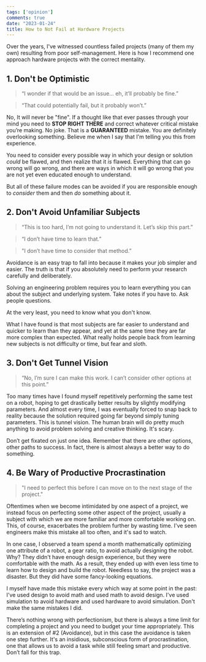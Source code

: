 ```yaml
---
tags: ['opinion']
comments: true
date: "2023-01-24"
title: How to Not Fail at Hardware Projects
---
```


Over the years, I've witnessed countless failed projects (many of them my own) resulting from poor self-management. Here is how I recommend one approach hardware projects with the correct mentality.

## 1.  Don't be Optimistic
>“I wonder if that would be an issue… eh, it’ll probably be fine.”

>“That could potentially fail, but it probably won’t.”

No, It will never be "fine". If a thought like that ever passes through your mind you need to **STOP RIGHT THERE** and correct whatever critical mistake you’re making. No joke. That is a **GUARANTEED** mistake. You are definitely overlooking something. Believe me when I say that I'm telling you this from experience.

You need to consider every possible way in which your design or solution *could* be flawed, and then realize that it *is* flawed. Everything that can go wrong will go wrong, and there are ways in which it will go wrong that you are not yet even educated enough to understand. 

But all of these failure modes can be avoided if you are responsible enough to *consider* them and then *do* something about it.

## 2. Don't Avoid Unfamiliar Subjects
    
>“This is too hard, I’m not going to understand it. Let’s skip this part.”

>“I don’t have time to learn that.”

>"I don’t have time to consider that method.”

Avoidance is an easy trap to fall into because it makes your job simpler and easier. The truth is that if you absolutely need to perform your research carefully and deliberately. 

Solving an engineering problem requires you to learn everything you can about the subject and underlying system. Take notes if you have to. Ask people questions.

At the very least, you need to know what you don't know.

What I have found is that most subjects are far easier to understand and quicker to learn than they appear, and yet at the same time they are far more complex than expected. What really holds people back from learning new subjects is not difficulty or time, but fear and sloth.

## 3. Don't Get Tunnel Vision
>“No, I’m sure I can make this work. I can’t consider other options at this point.”

Too many times have I found myself repetitively performing the same test on a robot, hoping to get drastically better results by slightly modifying parameters. And almost every time, I was eventually forced to snap back to reality because the solution required going far beyond simply tuning parameters. This is tunnel vision. The human brain will do pretty much anything to avoid problem solving and creative thinking. It's scary.

Don’t get fixated on just one idea. Remember that there are other options, other paths to success. In fact, there is almost always a better way to do something.

## 4. Be Wary of Productive Procrastination
>"I need to perfect this before I can move on to the next stage of the project."

Oftentimes when we become intimidated by one aspect of a project, we instead focus on perfecting some other aspect of the project, usually a subject with which we are more familiar and more comfortable working on. This, of course, exacerbates the problem further by wasting time. I've seen engineers make this mistake all too often, and it's sad to watch.

In one case, I observed a team spend a month mathematically optimizing one attribute of a robot, a gear ratio, to avoid actually designing the robot. Why? They didn't have enough design experience, but they were comfortable with the math. As a result, they ended up with even less time to learn how to design and build the robot. Needless to say, the project was a disaster. But they did have some fancy-looking equations.

I myself have made this mistake every which way at some point in the past: I've used design to avoid math and used math to avoid design. I've used simulation to avoid hardware and used hardware to avoid simulation. Don't make the same mistakes I did.

There’s nothing wrong with perfectionism, but there is always a time limit for completing a project and you need to budget your time appropriately. This is an extension of #2 (Avoidance), but in this case the avoidance is taken one step further. It's an insidious, subconscious form of procrastination, one that allows us to avoid a task while still feeling smart and productive. Don’t fall for this trap.